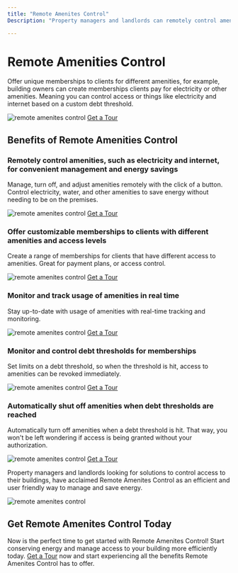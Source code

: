 ```yaml
---
title: "Remote Amenites Control"
Description: "Property managers and landlords can remotely control amenites in their buildings with ease. Our solutions extend across private, public and commercial buildings and can range from controlling access to certain floors to providing 24/7 security. Get the remote amenites control you need with our proven solutions."

---
```


<h1>Remote Amenities Control</h1>
<p>Offer unique memberships to clients for different amenities, for example, building owners can create memberships clients pay for electricity or other amenities. Meaning you can control access or things like electricity and internet based on a custom debt threshold. </p>
<img alt="remote amenites control" src="image.jpg" />
<a class="btn btn-primary" href="/get-a-tour">Get a Tour</a>
<h2>Benefits of Remote Amenities Control</h2>
<h3>Remotely control amenities, such as electricity and internet, for convenient management and energy savings</h3>
<p>Manage, turn off, and adjust amenities remotely with the click of a button. Control electricity, water, and other amenities to save energy without needing to be on the premises.</p>
<img alt="remote amenites control" src="image1.jpg" />
<a class="btn btn-primary" href="/get-a-tour">Get a Tour</a>
<h3>Offer customizable memberships to clients with different amenities and access levels</h3>
<p>Create a range of memberships for clients that have different access to amenities. Great for payment plans, or access control.</p> 
<img alt="remote amenites control" src="image2.jpg" />
<a class="btn btn-primary" href="/get-a-tour">Get a Tour</a>
<h3>Monitor and track usage of amenities in real time</h3>
<p>Stay up-to-date with usage of amenities with real-time tracking and monitoring.</p>
<img alt="remote amenites control" src="image3.jpg" />
<a class="btn btn-primary" href="/get-a-tour">Get a Tour</a>
<h3>Monitor and control debt thresholds for memberships</h3>
<p>Set limits on a debt threshold, so when the threshold is hit, access to amenities can be revoked immediately.</p>
<img alt="remote amenites control" src="image4.jpg" />
<a class="btn btn-primary" href="/get-a-tour">Get a Tour</a>
<h3>Automatically shut off amenities when debt thresholds are reached</h3>
<p>Automatically turn off amenities when a debt threshold is hit. That way, you won't be left wondering if access is being granted without your authorization.</p>
<img alt="remote amenites control" src="image5.jpg" />
<a class="btn btn-primary" href="/get-a-tour">Get a Tour</a>
<p>Property managers and landlords looking for solutions to control access to their buildings, have acclaimed Remote Amenites Control as an efficient and user friendly way to manage and save energy. </p>
<img alt="remote amenites control" src="image6.jpg" /> 
<h2>Get Remote Amenites Control Today</h2>
<p>Now is the perfect time to get started with Remote Amenites Control! Start conserving energy and manage access to your building more efficiently today. <a class="btn btn-primary" href="/get-a-tour">Get a Tour</a> now and start experiencing all the benefits Remote Amenites Control has to offer.</p>
